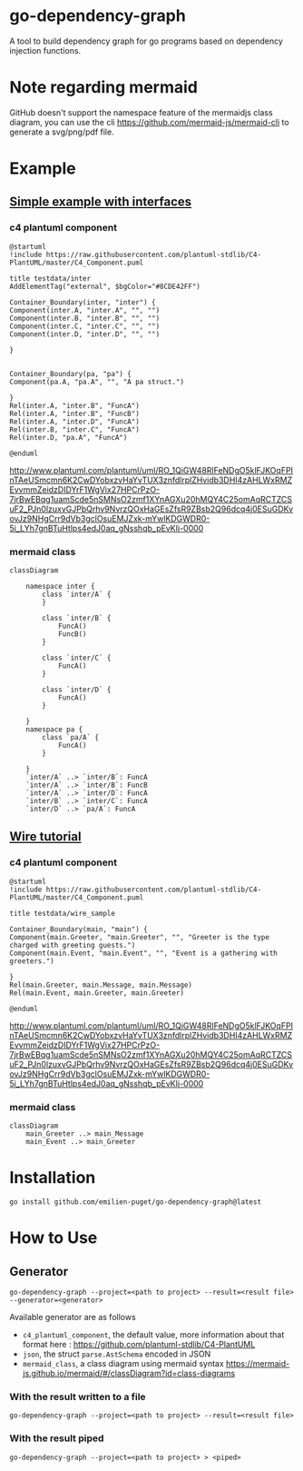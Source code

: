 # go-dependency-graph

A tool to build dependency graph for go programs based on dependency injection functions.

# Note regarding mermaid

GitHub doesn't support the namespace feature of the mermaidjs class diagram, you can use the
cli https://github.com/mermaid-js/mermaid-cli to generate a svg/png/pdf file.

# Example

## [Simple example with interfaces](./pkg/parse/testdata/inter)

### c4 plantuml component

```puml
@startuml
!include https://raw.githubusercontent.com/plantuml-stdlib/C4-PlantUML/master/C4_Component.puml

title testdata/inter
AddElementTag("external", $bgColor="#8CDE42FF")

Container_Boundary(inter, "inter") {
Component(inter.A, "inter.A", "", "")
Component(inter.B, "inter.B", "", "")
Component(inter.C, "inter.C", "", "")
Component(inter.D, "inter.D", "", "")

}


Container_Boundary(pa, "pa") {
Component(pa.A, "pa.A", "", "A pa struct.")

}
Rel(inter.A, "inter.B", "FuncA")
Rel(inter.A, "inter.B", "FuncB")
Rel(inter.A, "inter.D", "FuncA")
Rel(inter.B, "inter.C", "FuncA")
Rel(inter.D, "pa.A", "FuncA")

@enduml
```

http://www.plantuml.com/plantuml/uml/RO_1QiGW48RlFeNDgO5klFJKOqFPInTAeUSmcmn6K2CwDYobxzvHaYvTUX3znfdlrplZHvidb3DHI4zAHLWxRMZEvvmmZeidzDIDYrF1WgVix27HPCrPzO-7jrBwEBqg1uamScde5nSMNsO2zmf1XYnAGXu20hMQY4C25omAqRCTZCSuF2_PJn0lzuxvGJPbQrhv9NvrzQOxHaGEsZfsR9ZBsb2Q96dcq4j0ESuGDKvovJz9NHgCrr9dVb3gclOsuEMJZxk-mYwlKDGWDR0-5i_LYh7gnBTuHtlps4edJ0aq_gNsshqb_pEvKIj-0000

### mermaid class

```mermaid
classDiagram

    namespace inter {
        class `inter/A` {
        }

        class `inter/B` {
            FuncA()
            FuncB()
        }

        class `inter/C` {
            FuncA()
        }

        class `inter/D` {
            FuncA()
        }

    }
    namespace pa {
        class `pa/A` {
            FuncA()
        }

    }
    `inter/A` ..> `inter/B`: FuncA
    `inter/A` ..> `inter/B`: FuncB
    `inter/A` ..> `inter/D`: FuncA
    `inter/B` ..> `inter/C`: FuncA
    `inter/D` ..> `pa/A`: FuncA

```

## [Wire tutorial](https://github.com/google/wire/blob/main/_tutorial/main.go)

### c4 plantuml component

```puml
@startuml
!include https://raw.githubusercontent.com/plantuml-stdlib/C4-PlantUML/master/C4_Component.puml

title testdata/wire_sample

Container_Boundary(main, "main") {
Component(main.Greeter, "main.Greeter", "", "Greeter is the type charged with greeting guests.")
Component(main.Event, "main.Event", "", "Event is a gathering with greeters.")

}
Rel(main.Greeter, main.Message, main.Message)
Rel(main.Event, main.Greeter, main.Greeter)

@enduml
```

http://www.plantuml.com/plantuml/uml/RO_1QiGW48RlFeNDgO5klFJKOqFPInTAeUSmcmn6K2CwDYobxzvHaYvTUX3znfdlrplZHvidb3DHI4zAHLWxRMZEvvmmZeidzDIDYrF1WgVix27HPCrPzO-7jrBwEBqg1uamScde5nSMNsO2zmf1XYnAGXu20hMQY4C25omAqRCTZCSuF2_PJn0lzuxvGJPbQrhv9NvrzQOxHaGEsZfsR9ZBsb2Q96dcq4j0ESuGDKvovJz9NHgCrr9dVb3gclOsuEMJZxk-mYwlKDGWDR0-5i_LYh7gnBTuHtlps4edJ0aq_gNsshqb_pEvKIj-0000

### mermaid class

```mermaid
classDiagram
    main_Greeter ..> main_Message
    main_Event ..> main_Greeter
```

# Installation

`go install github.com/emilien-puget/go-dependency-graph@latest`

# How to Use

## Generator

`go-dependency-graph --project=<path to project> --result=<result file> --generator=<generator>`

Available generator are as follows

- `c4_plantuml_component`, the default value, more information about that format
  here : https://github.com/plantuml-stdlib/C4-PlantUML
- `json`, the struct `parse.AstSchema` encoded in JSON
- `mermaid_class`, a class diagram using mermaid
  syntax https://mermaid-js.github.io/mermaid/#/classDiagram?id=class-diagrams

### With the result written to a file

`go-dependency-graph --project=<path to project> --result=<result file>`

### With the result piped

`go-dependency-graph --project=<path to project> > <piped>`

